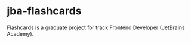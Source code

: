 # jba-flashcards
Flashcards is a graduate project for track Frontend Developer (JetBrains Academy).
